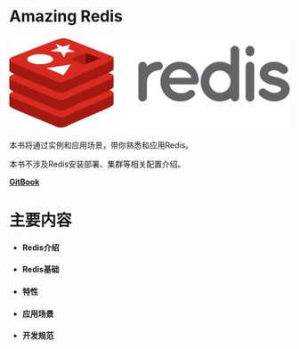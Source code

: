 # Amazing Redis

![](/assets/p1432653421.74.png)

本书将通过实例和应用场景，带你熟悉和应用Redis。

本书不涉及Redis安装部署、集群等相关配置介绍。

[**GitBook**](https://84hero.gitbooks.io/redis_in_action/)

# 主要内容

* #### Redis介绍
* #### Redis基础
* #### 特性
* #### 应用场景
* #### 开发规范

  ### 




